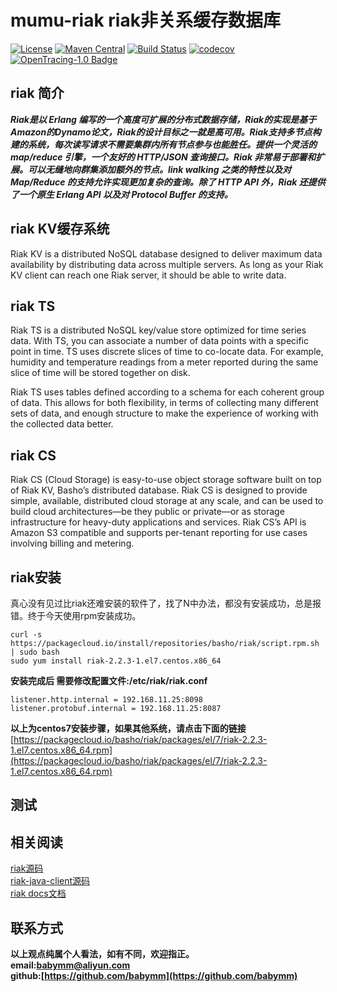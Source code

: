 # mumu-riak riak非关系缓存数据库
[![License](https://img.shields.io/badge/License-Apache%202.0-blue.svg)](https://github.com/mumucache/mumu-riak/blob/master/LICENSE)
[![Maven Central](https://img.shields.io/maven-central/v/com.weibo/motan.svg?label=Maven%20Central)](https://github.com/mumucache/mumu-riak)
[![Build Status](https://travis-ci.org/mumucache/mumu-riak.svg?branch=master)](https://travis-ci.org/mumucache/mumu-riak)
[![codecov](https://codecov.io/gh/mumucache/mumu-riak/branch/master/graph/badge.svg)](https://codecov.io/gh/mumucache/mumu-riak)
[![OpenTracing-1.0 Badge](https://img.shields.io/badge/OpenTracing--1.0-enabled-blue.svg)](http://opentracing.io)

## riak 简介
***Riak是以 Erlang 编写的一个高度可扩展的分布式数据存储，Riak的实现是基于Amazon的Dynamo论文，Riak的设计目标之一就是高可用。Riak支持多节点构建的系统，每次读写请求不需要集群内所有节点参与也能胜任。提供一个灵活的 map/reduce 引擎，一个友好的 HTTP/JSON 查询接口。Riak 非常易于部署和扩展。可以无缝地向群集添加额外的节点。link walking 之类的特性以及对 Map/Reduce 的支持允许实现更加复杂的查询。除了 HTTP API 外，Riak 还提供了一个原生 Erlang API 以及对 Protocol Buffer 的支持。***
## riak KV缓存系统
Riak KV is a distributed NoSQL database designed to deliver maximum data availability by distributing data across multiple servers. As long as your Riak KV client can reach one Riak server, it should be able to write data.
## riak TS
Riak TS is a distributed NoSQL key/value store optimized for time series data. With TS, you can associate a number of data points with a specific point in time. TS uses discrete slices of time to co-locate data. For example, humidity and temperature readings from a meter reported during the same slice of time will be stored together on disk.

Riak TS uses tables defined according to a schema for each coherent group of data. This allows for both flexibility, in terms of collecting many different sets of data, and enough structure to make the experience of working with the collected data better.
## riak CS
Riak CS (Cloud Storage) is easy-to-use object storage software built on top of Riak KV, Basho’s distributed database. Riak CS is designed to provide simple, available, distributed cloud storage at any scale, and can be used to build cloud architectures—be they public or private—or as storage infrastructure for heavy-duty applications and services. Riak CS’s API is Amazon S3 compatible and supports per-tenant reporting for use cases involving billing and metering.

## riak安装
真心没有见过比riak还难安装的软件了，找了N中办法，都没有安装成功，总是报错。终于今天使用rpm安装成功。
```
curl -s https://packagecloud.io/install/repositories/basho/riak/script.rpm.sh | sudo bash
sudo yum install riak-2.2.3-1.el7.centos.x86_64
```
**安装完成后 需要修改配置文件:/etc/riak/riak.conf**
```
listener.http.internal = 192.168.11.25:8098  
listener.protobuf.internal = 192.168.11.25:8087
```
**以上为centos7安装步骤，如果其他系统，请点击下面的链接**  
[https://packagecloud.io/basho/riak/packages/el/7/riak-2.2.3-1.el7.centos.x86_64.rpm](https://packagecloud.io/basho/riak/packages/el/7/riak-2.2.3-1.el7.centos.x86_64.rpm)

## 测试


## 相关阅读  
[riak源码](https://github.com/basho/riak)   
[riak-java-client源码](https://github.com/basho/riak-java-client)    
[riak docs文档](https://www.tiot.jp/riak-docs/)  

## 联系方式
**以上观点纯属个人看法，如有不同，欢迎指正。  
email:<babymm@aliyun.com>  
github:[https://github.com/babymm](https://github.com/babymm)**
